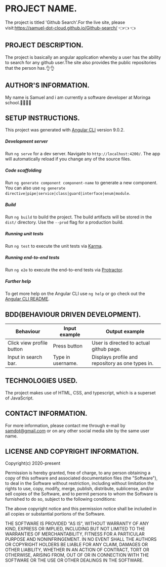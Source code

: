 # PROJECT NAME.
The project is titled 'Github Search'.For the live site, please visit:https://samuel-dot-cloud.github.io/Github-search/ :point_left::point_left: :point_left:

## PROJECT DESCRIPTION.
The project is basically an angular application whereby a user has the ability to search for any github user.The site also provides the public repositories that the person has.:ok_hand::ok_hand:

## AUTHOR'S INFORMATION.
My name is Samuel and i am currently a software developer at Moringa school.:man_technologist::man_technologist:

## SETUP INSTRUCTIONS.
This project was generated with [Angular CLI](https://github.com/angular/angular-cli) version 9.0.2.
##### Development server

Run `ng serve` for a dev server. Navigate to `http://localhost:4200/`. The app will automatically reload if you change any of the source files.

##### Code scaffolding

Run `ng generate component component-name` to generate a new component. You can also use `ng generate directive|pipe|service|class|guard|interface|enum|module`.

##### Build

Run `ng build` to build the project. The build artifacts will be stored in the `dist/` directory. Use the `--prod` flag for a production build.

##### Running unit tests

Run `ng test` to execute the unit tests via [Karma](https://karma-runner.github.io).

##### Running end-to-end tests

Run `ng e2e` to execute the end-to-end tests via [Protractor](http://www.protractortest.org/).

##### Further help

To get more help on the Angular CLI use `ng help` or go check out the [Angular CLI README](https://github.com/angular/angular-cli/blob/master/README.md).

## BDD(BEHAVIOUR DRIVEN DEVELOPMENT).
Behaviour|Input example|Output example
---------|-------------|--------------
Click view profile button|Press button|User is directed to actual github page.
Input in search bar.|Type in username.|Displays profile and repository as one types in.

## TECHNOLOGIES USED.
The project makes use of HTML, CSS, and typescript, which is a superset of JavaScript.

## CONTACT INFORMATION.
For more information, please contact me through e-mail by samdot@gmail.com or on any other social media site by the same user name.

## LICENSE AND COPYRIGHT INFORMATION.
Copyright(c) 2020-present

Permission is hereby granted, free of charge, to any person obtaining a copy
of this software and associated documentation files (the "Software"), to deal
in the Software without restriction, including without limitation the rights
to use, copy, modify, merge, publish, distribute, sublicense, and/or sell
copies of the Software, and to permit persons to whom the Software is
furnished to do so, subject to the following conditions:

The above copyright notice and this permission notice shall be included in all
copies or substantial portions of the Software.

THE SOFTWARE IS PROVIDED "AS IS", WITHOUT WARRANTY OF ANY KIND, EXPRESS OR
IMPLIED, INCLUDING BUT NOT LIMITED TO THE WARRANTIES OF MERCHANTABILITY,
FITNESS FOR A PARTICULAR PURPOSE AND NONINFRINGEMENT. IN NO EVENT SHALL THE
AUTHORS OR COPYRIGHT HOLDERS BE LIABLE FOR ANY CLAIM, DAMAGES OR OTHER
LIABILITY, WHETHER IN AN ACTION OF CONTRACT, TORT OR OTHERWISE, ARISING FROM,
OUT OF OR IN CONNECTION WITH THE SOFTWARE OR THE USE OR OTHER DEALINGS IN THE
SOFTWARE.
